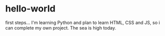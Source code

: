 # hello-world
first steps...
I'm learning Python and plan to learn HTML, CSS and JS, so i can complete my own project.
The sea is high today.
